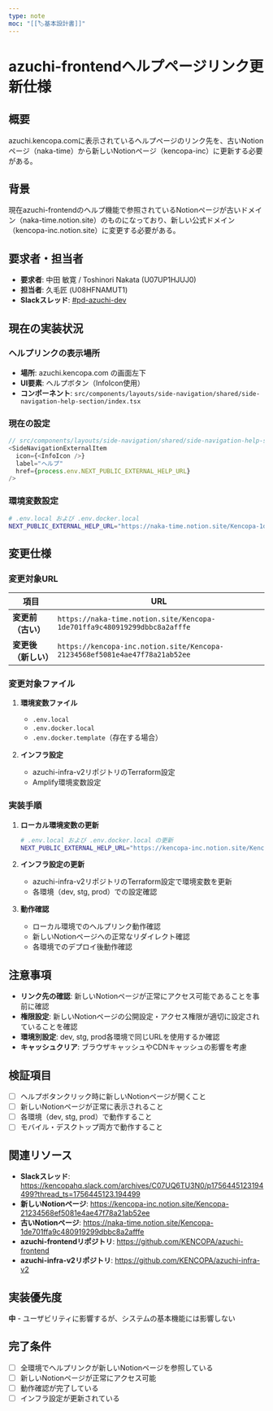 ```yaml
---
type: note
moc: "[[🏷️基本設計書]]"
---
```

# azuchi-frontendヘルプページリンク更新仕様

## 概要

azuchi.kencopa.comに表示されているヘルプページのリンク先を、古いNotionページ（naka-time）から新しいNotionページ（kencopa-inc）に更新する必要がある。

## 背景

現在azuchi-frontendのヘルプ機能で参照されているNotionページが古いドメイン（naka-time.notion.site）のものになっており、新しい公式ドメイン（kencopa-inc.notion.site）に変更する必要がある。

## 要求者・担当者

- **要求者**: 中田 敏寛 / Toshinori Nakata (U07UP1HJUJ0)
- **担当者**: 久毛匠 (U08HFNAMUT1)
- **Slackスレッド**: [#pd-azuchi-dev](https://kencopahq.slack.com/archives/C07UQ6TU3N0/p1756445123194499?thread_ts=1756445123.194499)

## 現在の実装状況

### ヘルプリンクの表示場所
- **場所**: azuchi.kencopa.com の画面左下
- **UI要素**: ヘルプボタン（InfoIcon使用）
- **コンポーネント**: `src/components/layouts/side-navigation/shared/side-navigation-help-section/index.tsx`

### 現在の設定
```typescript
// src/components/layouts/side-navigation/shared/side-navigation-help-section/index.tsx
<SideNavigationExternalItem
  icon={<InfoIcon />}
  label="ヘルプ"
  href={process.env.NEXT_PUBLIC_EXTERNAL_HELP_URL}
/>
```

### 環境変数設定
```bash
# .env.local および .env.docker.local
NEXT_PUBLIC_EXTERNAL_HELP_URL="https://naka-time.notion.site/Kencopa-1de701ffa9c480919299dbbc8a2afffe"
```

## 変更仕様

### 変更対象URL

| 項目 | URL |
|------|-----|
| **変更前（古い）** | `https://naka-time.notion.site/Kencopa-1de701ffa9c480919299dbbc8a2afffe` |
| **変更後（新しい）** | `https://kencopa-inc.notion.site/Kencopa-21234568ef5081e4ae47f78a21ab52ee` |

### 変更対象ファイル

1. **環境変数ファイル**
   - `.env.local`
   - `.env.docker.local`
   - `.env.docker.template`（存在する場合）

2. **インフラ設定**
   - azuchi-infra-v2リポジトリのTerraform設定
   - Amplify環境変数設定

### 実装手順

1. **ローカル環境変数の更新**
   ```bash
   # .env.local および .env.docker.local の更新
   NEXT_PUBLIC_EXTERNAL_HELP_URL="https://kencopa-inc.notion.site/Kencopa-21234568ef5081e4ae47f78a21ab52ee"
   ```

2. **インフラ設定の更新**
   - azuchi-infra-v2リポジトリのTerraform設定で環境変数を更新
   - 各環境（dev, stg, prod）での設定確認

3. **動作確認**
   - ローカル環境でのヘルプリンク動作確認
   - 新しいNotionページへの正常なリダイレクト確認
   - 各環境でのデプロイ後動作確認

## 注意事項

- **リンク先の確認**: 新しいNotionページが正常にアクセス可能であることを事前に確認
- **権限設定**: 新しいNotionページの公開設定・アクセス権限が適切に設定されていることを確認
- **環境別設定**: dev, stg, prod各環境で同じURLを使用するか確認
- **キャッシュクリア**: ブラウザキャッシュやCDNキャッシュの影響を考慮

## 検証項目

- [ ] ヘルプボタンクリック時に新しいNotionページが開くこと
- [ ] 新しいNotionページが正常に表示されること
- [ ] 各環境（dev, stg, prod）で動作すること
- [ ] モバイル・デスクトップ両方で動作すること

## 関連リソース

- **Slackスレッド**: https://kencopahq.slack.com/archives/C07UQ6TU3N0/p1756445123194499?thread_ts=1756445123.194499
- **新しいNotionページ**: https://kencopa-inc.notion.site/Kencopa-21234568ef5081e4ae47f78a21ab52ee
- **古いNotionページ**: https://naka-time.notion.site/Kencopa-1de701ffa9c480919299dbbc8a2afffe
- **azuchi-frontendリポジトリ**: https://github.com/KENCOPA/azuchi-frontend
- **azuchi-infra-v2リポジトリ**: https://github.com/KENCOPA/azuchi-infra-v2

## 実装優先度

**中** - ユーザビリティに影響するが、システムの基本機能には影響しない

## 完了条件

- [ ] 全環境でヘルプリンクが新しいNotionページを参照している
- [ ] 新しいNotionページが正常にアクセス可能
- [ ] 動作確認が完了している
- [ ] インフラ設定が更新されている

